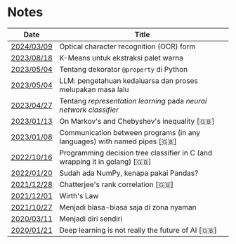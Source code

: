 # Notes

| Date                                              | Title                                                                     |
| ------------------------------------------------- | ------------------------------------------------------------------------- |
| [2024/03/09](20240309-c1-ocr)                     | Optical character recognition (OCR) form  |
| [2023/08/18](20230818-kmeans-ekstraksi-palet)     | K-Means untuk ekstraksi palet warna                                       |
| [2023/05/04](20230519-property)                   | Tentang dekorator `@property` di Python                                   |
| [2023/05/04](20230504-llm-pengetahuan-kedaluarsa) | LLM: pengetahuan kedaluarsa dan proses melupakan masa lalu                |
| [2023/04/27](20230427-representation-learning)    | Tentang *representation learning* pada *neural network classifier*        |
| [2023/01/13](20230113-markov-chebyshev)           | On Markov's and Chebyshev's inequality [🇬🇧]                                |
| [2023/01/08](20230108-ipc-named-pipe)             | Communication between programs (in any languages) with named pipes [🇬🇧]    |
| [2022/10/16](20221016-dt-in-c)                    | Programming decision tree classifier in C (and wrapping it in golang) [🇬🇧] |
| [2022/01/20](20220120-np-vs-pd)                   | Sudah ada NumPy, kenapa pakai Pandas?                                     |
| [2021/12/28](20211228-chatterjee)                 | Chatterjee's rank correlation [🇬🇧]                                         |
| [2021/12/01](20211201-wirths-law)                 | Wirth's Law                                                               |
| [2021/10/27](20211027-biasa-biasa-saja)           | Menjadi biasa-biasa saja di zona nyaman                                   |
| [2020/03/11](20200311-diri-sendiri)               | Menjadi diri sendiri                                                      |
| [2020/01/21](20200121-dl-is-not-the-future)       | Deep learning is not really the future of AI [🇬🇧]                          |
